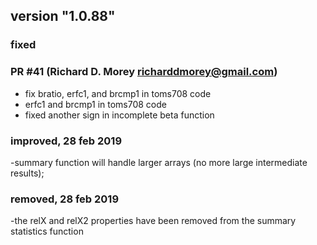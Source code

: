 ## version "1.0.88"
### fixed 
### PR #41 (Richard D. Morey <richarddmorey@gmail.com>)
  - fix bratio, erfc1, and brcmp1 in toms708 code
  - erfc1 and brcmp1 in toms708 code
  - fixed another sign in incomplete beta function

### improved, 28 feb 2019

-summary function will handle larger arrays (no more large intermediate results);

### removed, 28 feb 2019

-the relX and relX2 properties have been removed from the summary statistics function
